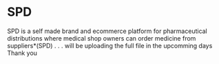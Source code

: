 # SPD
SPD is a self made brand and ecommerce platform for pharmaceutical distributions where medical shop owners can order medicine from suppliers*(SPD)
.
.
.
will be uploading the full file in the  upcomming days
Thank you
